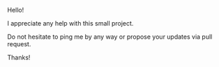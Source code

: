 Hello!

I appreciate any help with this small project. 

Do not hesitate to ping me by any way or propose your updates via pull request.

Thanks!
